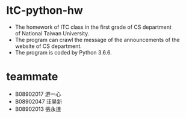 # ItC-python-hw 
* The homework of ITC class in the first grade of CS department  
of National Taiwan University.
* The program can crawl the message of the announcements of the  
website of CS department.
* The program is coded by Python 3.6.6.

# teammate  
* B08902017 游一心
* B08902047 汪昊新
* B08902013 張永達
 

